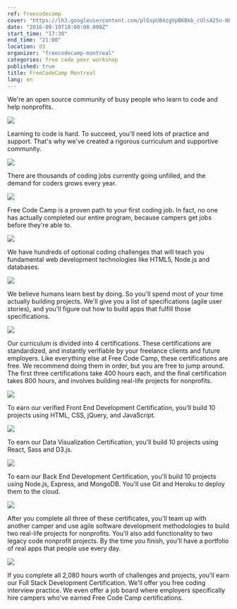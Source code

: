 ```yaml
---
ref: freecodecamp
cover: "https://lh3.googleusercontent.com/plGspU84zgVpBKBkb_cUlsA25n-NLCjnDY3aldlUYQCYgOTjiofB6S1fIPvVtoj8Dt4=s630-fcrop64=1,615b0000f898ffff"
date: "2016-09-19T18:00:00.000Z"
start_time: "17:30"
end_time: "21:00"
location: d3
organizer: "freecodecamp-montreal"
categories: free code peer workshop
published: true
title: FreeCodeCamp Montreal
lang: en
---
```

We're an open source community of busy people who learn to code and help nonprofits.

![](https://i.imgur.com/Elb3dfj.jpg)

Learning to code is hard. To succeed, you'll need lots of practice and support. That's why we've created a rigorous curriculum and supportive community.

![](https://i.imgur.com/D7Y5luw.jpg)

There are thousands of coding jobs currently going unfilled, and the demand for coders grows every year.

![](https://i.imgur.com/WD3STY6.jpg)

Free Code Camp is a proven path to your first coding job. In fact, no one has actually completed our entire program, because campers get jobs before they're able to.

![](https://i.imgur.com/vLNso6h.jpg)

We have hundreds of optional coding challenges that will teach you fundamental web development technologies like HTML5, Node.js and databases.

![](https://i.imgur.com/UVB9hxp.jpg)

We believe humans learn best by doing. So you'll spend most of your time actually building projects. We'll give you a list of specifications (agile user stories), and you'll figure out how to build apps that fulfill those specifications.

![](https://i.imgur.com/pbW7K5S.jpg)

Our curriculum is divided into 4 certifications. These certifications are standardized, and instantly verifiable by your freelance clients and future employers. Like everything else at Free Code Camp, these certifications are free. We recommend doing them in order, but you are free to jump around. The first three certifications take 400 hours each, and the final certification takes 800 hours, and involves building real-life projects for nonprofits.

![](https://i.imgur.com/k8btNUB.jpg)


To earn our verified Front End Development Certification, you'll build 10 projects using HTML, CSS, jQuery, and JavaScript.

![](https://i.imgur.com/Et3iD74.jpg)

To earn our Data Visualization Certification, you'll build 10 projects using React, Sass and D3.js.

![](https://i.imgur.com/8v3t84p.jpg)

To earn our Back End Development Certification, you'll build 10 projects using Node.js, Express, and MongoDB. You'll use Git and Heroku to deploy them to the cloud.

![](https://i.imgur.com/yXyxbDd.jpg)

After you complete all three of these certificates, you'll team up with another camper and use agile software development methodologies to build two real-life projects for nonprofits. You'll also add functionality to two legacy code nonprofit projects. By the time you finish, you'll have a portfolio of real apps that people use every day.

![](https://i.imgur.com/PDGQ9ZM.jpg)

If you complete all 2,080 hours worth of challenges and projects, you'll earn our Full Stack Development Certification. We'll offer you free coding interview practice. We even offer a job board where employers specifically hire campers who've earned Free Code Camp certifications.
